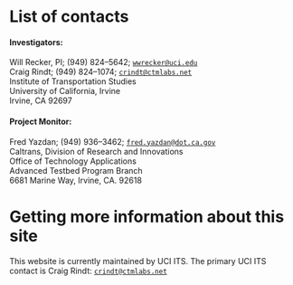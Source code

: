 # List of contacts

#### Investigators:
Will Recker, PI; (949) 824–5642; [<code>wwrecker@uci.edu</code>](mailto:wwrecker@uci.edu")<br/>
Craig Rindt; (949) 824–1074; [<code>crindt@ctmlabs.net</code>](mailto:crindt@ctmlabs.net)<br/>
Institute of Transportation Studies<br/>
University of California, Irvine<br/>
Irvine, CA 92697

#### Project Monitor:
Fred Yazdan; (949) 936–3462; [<code>fred.yazdan@dot.ca.gov</code>](mailto:fred.yazdan@dot.ca.gov)<br/>
Caltrans, Division of Research and Innovations<br/>
Office of Technology Applications<br/>
Advanced Testbed Program Branch<br/>
6681 Marine Way, Irvine, CA. 92618<br/>

# Getting more information about this site

This website is currently maintained by UCI ITS. The primary UCI ITS contact is
Craig Rindt: [<code>crindt@ctmlabs.net</code>](mailto:crindt@ctmlabs.net)
